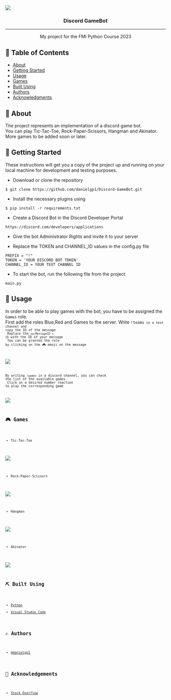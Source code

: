 ![](https://graphicsfamily.com/wp-content/uploads/edd/2021/09/Gaming-Logo-Design-Template-1180x664.jpg)

<h3 align="center">Discord GameBot</h3>

---

<p align="center">
    My project for the FMI Python Course 2023
    <br> 
</p>

## 📝 Table of Contents

- [About](#about)
- [Getting Started](#getting_started)
- [Usage](#usage)
- [Games](#games)
- [Built Using](#built_using)
- [Authors](#authors)
- [Acknowledgments](#acknowledgement)

## 🧐 About <a name = "about"></a>

The project represents an implementation of a discord game bot. <br>
You can play Tic-Tac-Toe, Rock-Paper-Scissors, Hangman and Akinator. <br>
More games to be added soon or later.

## 🏁 Getting Started <a name = "getting_started"></a>

These instructions will get you a copy of the project up and running on your local machine for development and testing purposes.

-  Download or clone the repository

```
$ git clone https://github.com/danielgp1/Discord-GameBot.git
```
    
-  Install the necessary plugins using

```
$ pip install -r requirements.txt
```

-  Create a Discord Bot in the Discord Developer Portal

```
https://discord.com/developers/applications
```
    
-  Give the bot Administrator Rights and invite it to your server
    
-  Replace the TOKEN and CHANNEL_ID values in the config.py file

```
PREFIX = "!"
TOKEN = 'YOUR DISCORD BOT TOKEN'
CHANNEL_ID = YOUR TEXT CHANNEL ID
```

-  To start the bot, run the following file from the project

```
main.py
```

## 🎈 Usage <a name="usage"></a>

In order to be able to play games with the bot, you have to be assigned the <code>Games</code> role. <br>
First add the roles Blue,Red and Games to the server. Write <code>!teams<code> in a text channel and copy the ID of the message <br>
Replace the  <code>ourMessageID = ID</code> with the ID of your message <br>
You can be granted the role by clicking on the 🎮 emoji on the message

![](https://i.imgur.com/Zp4xYpc.png)

By writing <code>!games</code> in a discord channel, you can check the list of the available games.<br>
Click on a desired number reaction to play the corresponding game

![](https://i.imgur.com/PiEj67Q.png)

## 🎮 Games <a name = "games"></a>

-  Tic-Tac-Toe <br>
    
![](https://i.imgur.com/2ZrZYgT.png)

-  Rock-Paper-Scissors <br>
    
![](https://i.imgur.com/6Ok6pq2.png)

-  Hangman <br>
    
![](https://i.imgur.com/gQnC2YF.png)

-  Akinator <br>
    
![](https://i.imgur.com/PalgoMM.png)
    

## ⛏️ Built Using <a name = "built_using"></a>

- [Python](https://www.python.org/) 
- [Visual Studio Code](https://code.visualstudio.com/) 


## ✍️ Authors <a name = "authors"></a>

- [@danielgp1](https://github.com/danielgp1)

## 🎉 Acknowledgements <a name = "acknowledgement"></a>
- [Stack Overflow](https://stackoverflow.com/)

